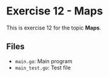 # Exercise 12 - Maps

This is exercise 12 for the topic **Maps**.

## Files
- `main.go`: Main program
- `main_test.go`: Test file

